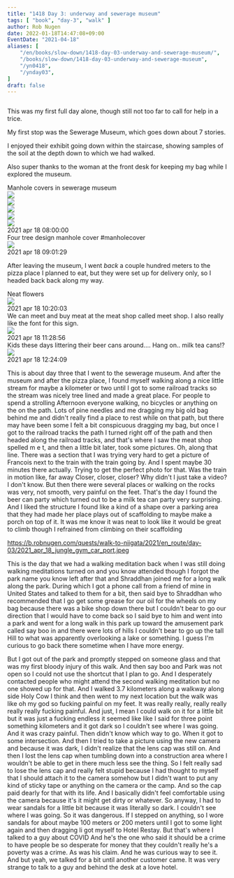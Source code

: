 ```yaml
---
title: "1418 Day 3: underway and sewerage museum"
tags: [ "book", "day-3", "walk" ]
author: Rob Nugen
date: 2022-01-18T14:47:08+09:00
EventDate: "2021-04-18"
aliases: [
    "/en/books/slow-down/1418-day-03-underway-and-sewerage-museum/",
    "/books/slow-down/1418-day-03-underway-and-sewerage-museum",
    "/yn0418",
    "/ynday03",
]
draft: false
---
```


<img
src="https://b.robnugen.com/quests/walk-to-niigata/2021/en_route/day-03/2021_apr_18_francois_looking_for_water.jpeg"
alt=""
class="title" />

This was my first full day alone,
though still not too far to call for help in a trice.

My first stop was the Sewerage Museum, which goes down about 7 stories.

I enjoyed their exhibit going down within the staircase,
showing samples of the soil at the depth down to which we had walked.

Also super thanks to the woman at the front desk for keeping my bag
while I explored the museum.

<div class="image_start uiBoxWhite noborder">
  <div class="title_text">Manhole covers in sewerage museum</div>
  <div class="_3-95 _2let">
    <div><a target="_blank" href="https://b.robnugen.com/adaptive-images/ig_cache_2022_jan_17/posts/202104/174287218_282754503479485_8716192286087079438_n_18128805151171189.jpg"><img src="https://b.robnugen.com/adaptive-images/ig_cache_2022_jan_17/posts/202104/174287218_282754503479485_8716192286087079438_n_18128805151171189.jpg" class="_2yuc _3-96" /></a></div>
    <div><a target="_blank" href="https://b.robnugen.com/adaptive-images/ig_cache_2022_jan_17/posts/202104/173178228_286350549811987_8137984552060720817_n_17892479711036651.jpg"><img src="https://b.robnugen.com/adaptive-images/ig_cache_2022_jan_17/posts/202104/173178228_286350549811987_8137984552060720817_n_17892479711036651.jpg" class="_2yuc _3-96" /></a></div>
    <div><a target="_blank" href="https://b.robnugen.com/adaptive-images/ig_cache_2022_jan_17/posts/202104/175479610_908233823074074_8254180430365983766_n_17878805333328674.jpg"><img src="https://b.robnugen.com/adaptive-images/ig_cache_2022_jan_17/posts/202104/175479610_908233823074074_8254180430365983766_n_17878805333328674.jpg" class="_2yuc _3-96" /></a></div>
    <div><a target="_blank" href="https://b.robnugen.com/adaptive-images/ig_cache_2022_jan_17/posts/202104/174267829_289206766080790_2765668499957677188_n_17891247190989537.jpg"><img src="https://b.robnugen.com/adaptive-images/ig_cache_2022_jan_17/posts/202104/174267829_289206766080790_2765668499957677188_n_17891247190989537.jpg" class="_2yuc _3-96" /></a></div>
    <div><a target="_blank" href="https://b.robnugen.com/adaptive-images/ig_cache_2022_jan_17/posts/202104/174338925_210204533837330_8318965743209712050_n_17846625014573094.jpg"><img src="https://b.robnugen.com/adaptive-images/ig_cache_2022_jan_17/posts/202104/174338925_210204533837330_8318965743209712050_n_17846625014573094.jpg" class="_2yuc _3-96" /></a></div>
  </div>
  <div class="date_taken_local">2021 apr 18 08:00:00</div>
</div>
<div class="image_start uiBoxWhite noborder">
  <div class="title_text">Four tree design manhole cover
    #manholecover</div>
  <div class="_3-95 _2let"><a target="_blank" href="https://b.robnugen.com/adaptive-images/ig_cache_2022_jan_17/posts/202104/174020283_515438729626694_1064734977632434620_n_18128377420172469.jpg"><img src="https://b.robnugen.com/adaptive-images/ig_cache_2022_jan_17/posts/202104/174020283_515438729626694_1064734977632434620_n_18128377420172469.jpg" class="_2yuc _3-96" /></a>
  </div>
  <div class="date_taken_local">2021 apr 18 09:01:29</div>
</div>

After leaving the museum, I went *back* a couple hundred meters
to the pizza place I planned to eat,
but they were set up for delivery only, so I headed back back along my way.


<div class="image_start uiBoxWhite noborder">
  <div class="title_text">Neat flowers</div>
  <div class="_3-95 _2let"><a target="_blank" href="https://b.robnugen.com/adaptive-images/ig_cache_2022_jan_17/posts/202104/173133190_750468222334002_4172147875880494064_n_17877286343331871.jpg"><img src="https://b.robnugen.com/adaptive-images/ig_cache_2022_jan_17/posts/202104/173133190_750468222334002_4172147875880494064_n_17877286343331871.jpg" class="_2yuc _3-96" /></a>
  </div>
  <div class="date_taken_local">2021 apr 18 10:20:03</div>
</div>

<div class="image_start uiBoxWhite noborder">
  <div class="title_text">We can meet and buy meat at the meat shop called meet shop.
  I also really like the font for this sign.</div>
  <div class="_3-95 _2let"><a target="_blank" href="https://b.robnugen.com/adaptive-images/ig_cache_2022_jan_17/posts/202104/174287217_299277668491108_4975529678424527119_n_17895124162926813.jpg"><img src="https://b.robnugen.com/adaptive-images/ig_cache_2022_jan_17/posts/202104/174287217_299277668491108_4975529678424527119_n_17895124162926813.jpg" class="_2yuc _3-96" /></a>
  </div>
  <div class="date_taken_local">2021 apr 18 11:28:56</div>
</div>

<div class="image_start uiBoxWhite noborder">
  <div class="title_text">Kids these days littering their beer cans around.... Hang on.. milk tea cans!?</div>
  <div class="_3-95 _2let"><a target="_blank" href="https://b.robnugen.com/adaptive-images/ig_cache_2022_jan_17/posts/202104/173597176_162390905785180_1148212190783136403_n_17868070241356416.jpg"><img src="https://b.robnugen.com/adaptive-images/ig_cache_2022_jan_17/posts/202104/173597176_162390905785180_1148212190783136403_n_17868070241356416.jpg" class="_2yuc _3-96" /></a>
  </div>
  <div class="date_taken_local">2021 apr 18 12:24:09</div>
</div>


This is about day three that I went to the sewerage museum. And after the museum and after the pizza place, I found myself walking along a nice little stream for maybe a kilometer or two until I got to some railroad tracks so the stream was nicely tree lined and made a great place. For people to spend a strolling Afternoon everyone walking, no bicycles or anything on the on the path. Lots of pine needles and me dragging my big old bag behind me and didn't really find a place to rest while on that path, but there may have been some I felt a bit conspicuous dragging my bag, but once I got to the railroad tracks the path I turned right off of the path and then headed along the railroad tracks, and that's where I saw the meat shop spelled m e t, and then a little bit later, took some pictures. Oh, along that line. There was a section that I was trying very hard to get a picture of Francois next to the train with the train going by. And I spent maybe 30 minutes there actually. Trying to get the perfect photo for that. Was the train in motion like, far away Closer, closer, closer? Why didn't I just take a video? I don't know. But then there were several places or walking on the rocks was very, not smooth, very painful on the feet. That's the day I found the beer can party which turned out to be a milk tea can party very surprising. And I liked the structure I found like a kind of a shape over a parking area that they had made her place plays out of scaffolding to maybe make a porch on top of it. It was me know it was neat to look like it would be great to climb though I refrained from climbing on their scaffolding

https://b.robnugen.com/quests/walk-to-niigata/2021/en_route/day-03/2021_apr_18_jungle_gym_car_port.jpeg

This is the day that we had a walking meditation back when I was still doing walking meditations turned on and you know attended though I forgot the park name you know left after that and Shraddhan joined me for a long walk along the park. During which I got a phone call from a friend of mine in United States and talked to them for a bit, then said bye to Shraddhan who recommended that I go get some grease for our oil for the wheels on my bag because there was a bike shop down there but I couldn't bear to go our direction that I would have to come back so I said bye to him and went into a park and went for a long walk in this park up toward the amusement park called say boo in and there were lots of hills I couldn't bear to go up the tall Hill to what was apparently overlooking a lake or something. I guess I'm curious to go back there sometime when I have more energy.

But I got out of the park and promptly stepped on someone glass and that was my first bloody injury of this walk. And then say boo and Park was not open so I could not use the shortcut that I plan to go. And I desperately contacted people who might attend the second walking meditation but no one showed up for that. And I walked 3.7 kilometers along a walkway along side Holy Cow I think and then went to my next location but the walk was like oh my god so fucking painful on my feet. It was really really, really really really really fucking painful. And just, I mean I could walk on it for a little bit but it was just a fucking endless it seemed like like I said for three point something kilometers and it got dark so I couldn't see where I was going. And it was crazy painful. Then didn't know which way to go. When it got to some intersection. And then I tried to take a picture using the new camera and because it was dark, I didn't realize that the lens cap was still on. And then I lost the lens cap when tumbling down into a construction area where I wouldn't be able to get in there much less see the thing. So I felt really sad to lose the lens cap and really felt stupid because I had thought to myself that I should attach it to the camera somehow but I didn't want to put any kind of sticky tape or anything on the camera or the camp. And so the cap paid dearly for that with its life. And I basically didn't feel comfortable using the camera because it's it might get dirty or whatever. So anyway, I had to wear sandals for a little bit because it was literally so dark. I couldn't see where I was going. So it was dangerous. If I stepped on anything, so I wore sandals for about maybe 100 meters or 200 meters until I got to some light again and then dragging li got myself to Hotel Restay. But that's where I talked to a guy about COVID And he's the one who said it should be a crime to have people be so desperate for money that they couldn't really he's a poverty was a crime. As was his claim. And he was curious way to see it. And but yeah, we talked for a bit until another customer came. It was very strange to talk to a guy and behind the desk at a love hotel.
